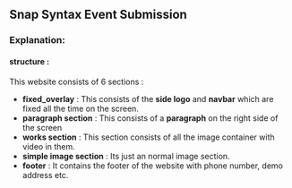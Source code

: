 ## Snap Syntax Event Submission

### Explanation:

#### structure :

This website consists of 6 sections :

- **fixed_overlay** : This consists of the **side logo** and **navbar** which are fixed all the time on the screen.
- **paragraph section** : This consists of a **paragraph** on the right side of the screen
- **works section** : This section consists of all the image container with video in them.
- **simple image section** : Its just an normal image section.
- **footer** : It contains the footer of the website with phone number, demo address etc.
